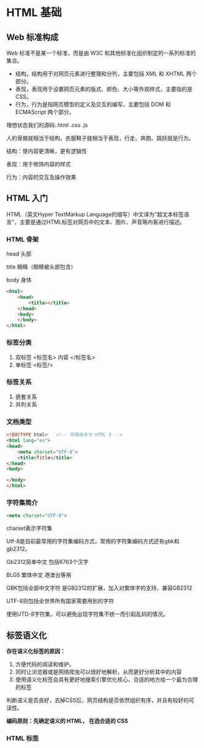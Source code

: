 # HTML 基础

## Web 标准构成

Web 标准不是某一个标准，而是由 W3C 和其他标准化组织制定的一系列标准的集合。

- 结构，结构用于对网页元素进行整理和分列，主要包括 XML 和 XHTML 两个部分。
- 表现，表现用于设置网页元素的版式、颜色、大小等外观样式，主要指的是 CSS。
- 行为，行为是指网页模型的定义及交互的编写，主要包括 DOM 和 ECMAScript 两个部分。

理想状态我们的源码:.html .css .js

人的骨骼就相当于结构，衣服鞋子就相当于表现，行走、奔跑、跳跃就是行为。

结构：使内容更清晰，更有逻辑性

表现：用于修饰内容的样式

行为：内容的交互及操作效果

## HTML 入门

HTML（英文Hyper TextMarkup Language的缩写〉中文译为"超文本标签语言"，主要是通过HTML标签对网页中的文本、图片、声音等内客进行描述。

### HTML 骨架

head 头部 

title 眼睛（眼睛被头部包含）

body 身体

```html
<html>
    <head> 
        <title></title>
    </head>
    <body>
    </body>
</html>
```

### 标签分类

1. 双标签 <标签名> 内容 </标签名>
2. 单标签 <标签/>

### 标签关系

1. 嵌套关系
2. 并列关系

### 文档类型

```html
<!DOCTYPE html>   <!-- 所用版本为 HTML 5 -->
<html lang="en">
<head>
    <meta charset="UTF-8">
    <title>Title</title>
</head>
<body>

</body>
</html>
```

### 字符集简介

```html
<meta charset="UTF-8">
```

charset表示字符集

Utf-8是目前最常用的字符集编码方式，常用的字符集编码方式还有gbk和gb2312。

Gb2312简单中文 包括6763个汉字

BLG5 繁体中文 港澳台等用

GBK包括全部中文字符 是GB2312的扩展，加入对繁体字的支持，兼容GB2312

UTF-8则包括全世界所有国家需要用到的字符

使用UTD-8字符集，可以避免出现字符集不统一而引起乱码的情况。

## 标签语义化

**存在语义化标签的原因：**

1. 方便代码的阅读和维护。
2. 同时让浏览器或是网络爬虫可以很好地解析，从而更好分析其中的内容
3. 使用语义化标签会具有更好地搜索引擎优化核心，合适的地方给一个最为合理的标签

判断语义是否良好，去掉CSS后，网页结构是否依然组织有序，并且有较好的可读性。

**编码原则：先确定语义的 HTML， 在选合适的 CSS**

### HTML 标签

